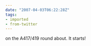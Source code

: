 ```yaml
---
date: "2007-04-03T06:22:28Z"
tags:
- imported
- from-twitter
---
```

on the A417/419 round about. It starts\!
